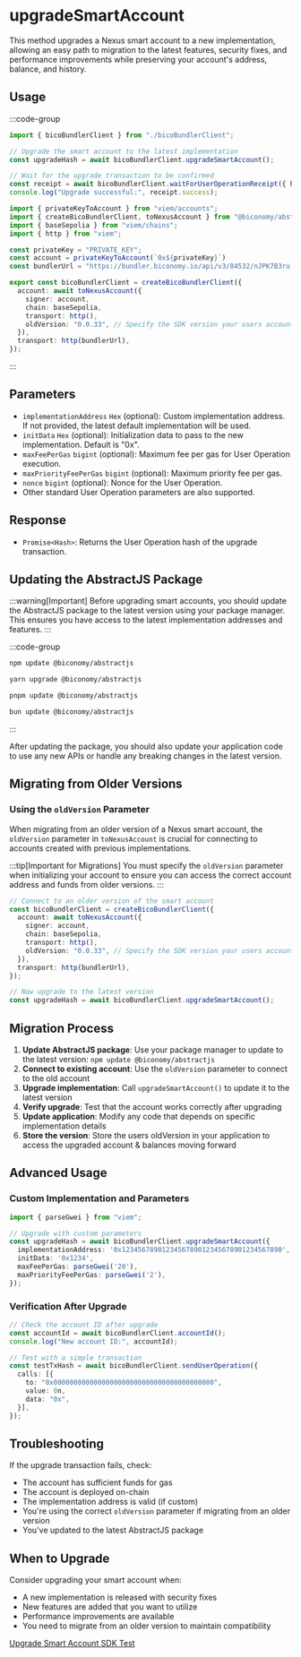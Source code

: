 # upgradeSmartAccount

This method upgrades a Nexus smart account to a new implementation, allowing an easy path to migration to the latest features, security fixes, and performance improvements while preserving your account's address, balance, and history.

## Usage

:::code-group

```typescript [example.ts]
import { bicoBundlerClient } from "./bicoBundlerClient";

// Upgrade the smart account to the latest implementation
const upgradeHash = await bicoBundlerClient.upgradeSmartAccount();

// Wait for the upgrade transaction to be confirmed
const receipt = await bicoBundlerClient.waitForUserOperationReceipt({ hash: upgradeHash });
console.log("Upgrade successful:", receipt.success);
```

```typescript [bicoBundlerClient.ts] filename="bicoBundlerClient.ts"
import { privateKeyToAccount } from "viem/accounts";
import { createBicoBundlerClient, toNexusAccount } from "@biconomy/abstractjs";
import { baseSepolia } from "viem/chains"; 
import { http } from "viem"; 

const privateKey = "PRIVATE_KEY";
const account = privateKeyToAccount(`0x${privateKey}`)
const bundlerUrl = "https://bundler.biconomy.io/api/v3/84532/nJPK7B3ru.dd7f7861-190d-41bd-af80-6877f74b8f44"; 

export const bicoBundlerClient = createBicoBundlerClient({
  account: await toNexusAccount({ 
    signer: account, 
    chain: baseSepolia,
    transport: http(),
    oldVersion: "0.0.33", // Specify the SDK version your users account was created with. Remember to store this in your application to access the upgraded account & balances moving forward
  }),
  transport: http(bundlerUrl),
});
```

:::

## Parameters

- `implementationAddress` `Hex` (optional): Custom implementation address. If not provided, the latest default implementation will be used.
- `initData` `Hex` (optional): Initialization data to pass to the new implementation. Default is "0x".
- `maxFeePerGas` `bigint` (optional): Maximum fee per gas for User Operation execution.
- `maxPriorityFeePerGas` `bigint` (optional): Maximum priority fee per gas.
- `nonce` `bigint` (optional): Nonce for the User Operation.
- Other standard User Operation parameters are also supported.

## Response

- `Promise<Hash>`: Returns the User Operation hash of the upgrade transaction.

## Updating the AbstractJS Package

:::warning[Important]
Before upgrading smart accounts, you should update the AbstractJS package to the latest version using your package manager. This ensures you have access to the latest implementation addresses and features.
:::

:::code-group
```bash [npm]
npm update @biconomy/abstractjs
```
```bash [yarn]
yarn upgrade @biconomy/abstractjs
```
```bash [pnpm]
pnpm update @biconomy/abstractjs
```
```bash [bun]
bun update @biconomy/abstractjs
```
:::

After updating the package, you should also update your application code to use any new APIs or handle any breaking changes in the latest version.

## Migrating from Older Versions

### Using the `oldVersion` Parameter

When migrating from an older version of a Nexus smart account, the `oldVersion` parameter in `toNexusAccount` is crucial for connecting to accounts created with previous implementations.

:::tip[Important for Migrations]
You must specify the `oldVersion` parameter when initializing your account to ensure you can access the correct account address and funds from older versions.
:::

```typescript [migration-example.ts]
// Connect to an older version of the smart account
const bicoBundlerClient = createBicoBundlerClient({
  account: await toNexusAccount({ 
    signer: account, 
    chain: baseSepolia,
    transport: http(),
    oldVersion: "0.0.33", // Specify the SDK version your users account was created with. Remember to store this in your application to access the upgraded account & balances moving forward
  }),
  transport: http(bundlerUrl),
});

// Now upgrade to the latest version
const upgradeHash = await bicoBundlerClient.upgradeSmartAccount();
```

## Migration Process

1. **Update AbstractJS package**: Use your package manager to update to the latest version: `npm update @biconomy/abstractjs`
2. **Connect to existing account**: Use the `oldVersion` parameter to connect to the old account
3. **Upgrade implementation**: Call `upgradeSmartAccount()` to update it to the latest version
4. **Verify upgrade**: Test that the account works correctly after upgrading
5. **Update application**: Modify any code that depends on specific implementation details
6. **Store the version**: Store the users oldVersion in your application to access the upgraded account & balances moving forward

## Advanced Usage

### Custom Implementation and Parameters

```typescript
import { parseGwei } from "viem";

// Upgrade with custom parameters
const upgradeHash = await bicoBundlerClient.upgradeSmartAccount({
  implementationAddress: '0x1234567890123456789012345678901234567890',
  initData: '0x1234',
  maxFeePerGas: parseGwei('20'),
  maxPriorityFeePerGas: parseGwei('2'),
});
```

### Verification After Upgrade

```typescript
// Check the account ID after upgrade
const accountId = await bicoBundlerClient.accountId();
console.log("New account ID:", accountId);

// Test with a simple transaction
const testTxHash = await bicoBundlerClient.sendUserOperation({
  calls: [{
    to: "0x0000000000000000000000000000000000000000",
    value: 0n,
    data: "0x",
  }],
});
```

## Troubleshooting

If the upgrade transaction fails, check:
- The account has sufficient funds for gas
- The account is deployed on-chain
- The implementation address is valid (if custom)
- You're using the correct `oldVersion` parameter if migrating from an older version
- You've updated to the latest AbstractJS package

## When to Upgrade

Consider upgrading your smart account when:
- A new implementation is released with security fixes
- New features are added that you want to utilize
- Performance improvements are available
- You need to migrate from an older version to maintain compatibility

[Upgrade Smart Account SDK Test](https://github.com/bcnmy/abstractjs/blob/develop/src/sdk/clients/decorators/smartAccount/upgradeSmartAccount.test.ts)